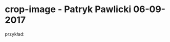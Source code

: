 # crop-image - Patryk Pawlicki 06-09-2017

przykład:


<div id="images-area" style="z-index:99;">
    <img src="images/Screenshot_2.png" alt="" id="img1">
</div>

<div id="crop-background"></div>

<script>
    $(document).ready(function () {
		// podajemy szerokosc i wysokosc wyninanego obszaru
        crop.popup('images-area', {width: 250, height: 100});
                
    });
</script>